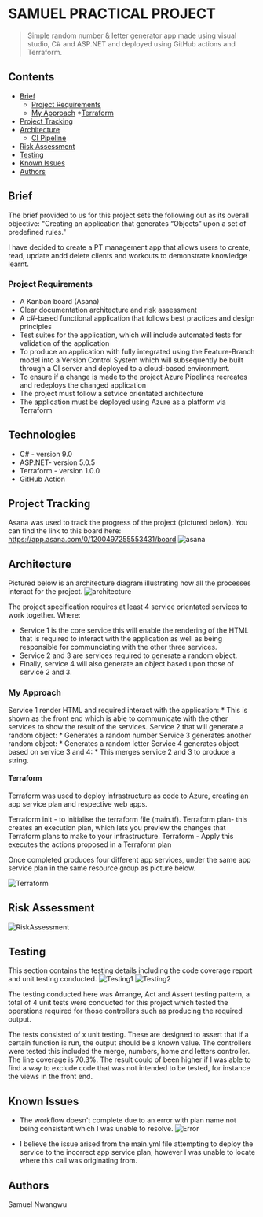 # SAMUEL PRACTICAL PROJECT 
> Simple random number & letter generator app made using visual studio, C# and ASP.NET and deployed using GitHub actions and Terraform.

## Contents
* [Brief](#brief)
   * [Project Requirements](#project-requirements)
   * [My Approach](#my-approach)
	*[Terraform](#terraform)
* [Project Tracking](#project-tracking)
* [Architecture](#architecture)
   * [CI Pipeline](#ci-pipeline)
* [Risk Assessment](#risk-assessment)
* [Testing](#testing)
* [Known Issues](#known-issues)
* [Authors](#authors)

## Brief
The brief provided to us for this project sets the following out as its overall objective:
"Creating an application that generates “Objects” upon a set of predefined rules."

I have decided to create a PT management app that allows users to create, read, update andd delete clients and workouts to demonstrate knowledge learnt. 

### Project Requirements

* A Kanban board (Asana)
* Clear documentation architecture and risk assessment
* A c#-based functional application that follows best practices and design principles
* Test suites for the application, which will include automated tests for validation of the application
* To produce an application with fully integrated using the Feature-Branch model into a Version Control System which will subsequently be built through a CI server and deployed to a cloud-based environment.
* To ensure if a change is made to the project Azure Pipelines recreates and redeploys the changed application
* The project must follow a setvice orientated architecture
* The application must be deployed using Azure as a platform via Terraform

## Technologies
* C# - version 9.0
* ASP.NET- version 5.0.5
* Terraform - version 1.0.0
* GitHub Action

## Project Tracking
Asana was used to track the progress of the project (pictured below). You can find the link to this board here: https://app.asana.com/0/1200497255553431/board
![asana][asana]

## Architecture 
Pictured below is an architecture diagram illustrating how all the processes interact for the project. 
![architecture][architecture]

The project specification requires at least 4 service orientated services to work together.
Where:
* Service 1 is the core service this will enable the rendering of the HTML that is required to interact with the application as well as being responsible for communciating with the other three services. 
* Service 2 and 3 are services required to generate a random object.  
* Finally, service 4 will also generate an object based upon those of service 2 and 3.

### My Approach
Service 1 render HTML and required interact with the application:
      * This is shown as the front end which is able to communicate with the other services to show the result of the services.
Service 2 that will generate a random object:
      * Generates a random number
Service 3 generates another random object:
      * Generates a random letter 
Service 4 generates object based on service 3 and 4:
      * This merges service 2 and 3 to produce a string.

#### Terraform
Terraform was used to deploy infrastructure as code to Azure, creating an app service plan and respective web apps.

Terraform init - to initialise the terraform file (main.tf). 
Terraform plan- this creates an execution plan, which lets you preview the changes that Terraform plans to make to your infrastructure. 
Terraform - Apply this executes the actions proposed in a Terraform plan

Once completed produces four different app services, under the same app service plan in the same resource group as picture below.

![Terraform][terraform]


## Risk Assessment
![RiskAssessment][riskassessment]

## Testing 
This section contains the testing details including the code coverage report and unit testing conducted.
![Testing1][testing1]
![Testing2][testing2]

The testing conducted here was Arrange, Act and Assert testing pattern, a total of 4 unit tests were conducted for this project which tested the operations required for those controllers such as producing the required output.

The tests consisted of x unit testing. These are designed to assert that if a certain function is run, the output should be a known value. 
The controllers were tested this included the merge, numbers, home and letters controller. 
The line coverage is 70.3%. The result could of been higher if I was able to find a way to exclude code that was not intended to be tested, for instance the views in the front end.


## Known Issues
* The workflow doesn't complete due to an error with plan name not being consistent which I was unable to resolve. 
![Error][error]

* I believe the issue arised from the main.yml file attempting to deploy the service to the incorrect app service plan, however I was unable to locate where this call was originating from. 

## Authors
Samuel Nwangwu



[architecture]: https://imgur.com/vBsTqu6.png
[asana]: https://i.imgur.com/X3SnjbC.png
[riskassessment]: https://i.imgur.com/fNKPJB4.png
[testing1]: https://i.imgur.com/894sftn.png
[testing2]: https://i.imgur.com/IYbR1vQ.png
[error]: https://i.imgur.com/nxOuiVh.png
[Terraform]: https://i.imgur.com/muFP8Bj.png

